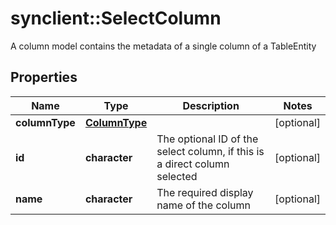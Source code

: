 # synclient::SelectColumn

A column model contains the metadata of a single column of a TableEntity
## Properties
Name | Type | Description | Notes
------------ | ------------- | ------------- | -------------
**columnType** | [**ColumnType**](ColumnType.md) |  | [optional] 
**id** | **character** | The optional ID of the select column, if this is a direct column selected | [optional] 
**name** | **character** | The required display name of the column | [optional] 


